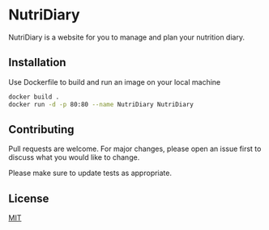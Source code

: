 # NutriDiary

NutriDiary is a website for you to manage and plan your nutrition diary.

## Installation

Use Dockerfile to build and run an image on your local machine

```bash
docker build .
docker run -d -p 80:80 --name NutriDiary NutriDiary
```

## Contributing
Pull requests are welcome. For major changes, please open an issue first to discuss what you would like to change.

Please make sure to update tests as appropriate.

## License
[MIT](https://choosealicense.com/licenses/mit/)